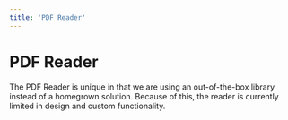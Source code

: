 ```yaml
---
title: 'PDF Reader'
---
```


# PDF Reader
The PDF Reader is unique in that we are using an out-of-the-box library instead of a homegrown solution. Because of this, the reader is currently limited in design and custom functionality. 